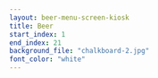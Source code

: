 ```yaml
---
layout: beer-menu-screen-kiosk
title: Beer
start_index: 1
end_index: 21
background_file: "chalkboard-2.jpg"
font_color: "white"
---
```

